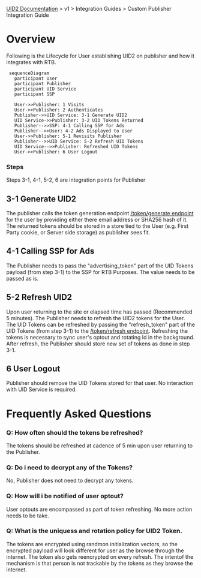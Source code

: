 [UID2 Documentation](../../README.md) > v1 > Integration Guides > Custom Publisher Integration Guide 

# Overview

Following is the Lifecycle for User establishing UID2 on publisher and how it integrates with RTB.

```mermaid
 sequenceDiagram
   participant User
   participant Publisher
   participant UID Service
   participant SSP

   User->>Publisher: 1 Visits
   User->>Publisher: 2 Authenticates
   Publisher->>UID Service: 3-1 Generate UID2
   UID Service->>Publisher: 3-2 UID Tokens Returned
   Publisher-->>SSP: 4-1 Calling SSP for Ads
   Publisher-->>User: 4-2 Ads Displayed to User
   User->>Publisher: 5-1 Revisits Publisher
   Publisher-->>UID Service: 5-2 Refresh UID Tokens
   UID Service-->>Publisher: Refreshed UID Tokens 
   User->>Publisher: 6 User Logout
```

### Steps

Steps 3-1, 4-1, 5-2, 6 are integration points for Publisher

## 3-1 Generate UID2

The publisher calls the token generation endpoint [/token/generate endpoint](../endpoints/get-token-generate.md) for the user by providing either there email address or SHA256 hash of it. The returned tokens should be stored in a store tied to the User (e.g. First Party cookie, or Server side storage) as publisher sees fit.

## 4-1 Calling SSP for Ads
The Publisher needs to pass the "advertising_token" part of the UID Tokens payload (from step 3-1) to the SSP for RTB Purposes. The value needs to be passed as is.

## 5-2 Refresh UID2
Upon user returning to the site or elapsed time has passed (Recommended 5 minutes). The Publisher needs to refresh the UID2 tokens for the User. 
The UID Tokens can be refreshed by passing the "refresh_token" part of the UID Tokens (from step 3-1) to the [/token/refresh endpoint](../endpoints/get-token-refresh.md). Refreshing the tokens is necessary to sync user's optout and rotating Id in the background. After refresh, the Publisher should store new set of tokens as done in step 3-1.

## 6 User Logout
Publisher should remove the UID Tokens stored for that user. No interaction with UID Service is required.

# Frequently Asked Questions
### Q: How often should the tokens be refreshed?
The tokens should be refreshed at cadence of 5 min upon user returning to the Publisher.

### Q: Do i need to decrypt any of the Tokens?
No, Publisher does not need to decrypt any tokens.

### Q: How will i be notified of user optout?
User optouts are encompassed as part of token refreshing. No more action needs to be take.

### Q: What is the uniquess and rotation policy for UID2 Token.
The tokens are encrypted using randmon initialization vectors, so the encrypted payload will look different for user as the browse through the internet. The token also gets reencrypted on every refresh. The intentof the mechanism is that person is not trackable by the tokens as they browse the internet.







